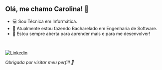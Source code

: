 ## Olá, me chamo Carolina! 👋

- 💻 Sou Técnica em Informática.
- 📂 Atualmente estou fazendo Bacharelado em Engenharia de Software. 
- 🌱 Estou sempre aberta para aprender mais e para me desenvolver!
<br>

[![Linkedin](https://img.shields.io/badge/LinkedIn-0077B5?style=for-the-badge&logo=linkedin&logoColor=white)](https://www.linkedin.com/in/carolina-vitoria-linck-lopes)

*Obrigada por visitar meu perfil! 🙂*
